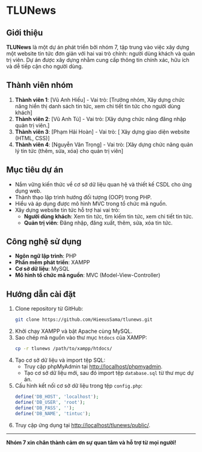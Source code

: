 # TLUNews

## Giới thiệu
**TLUNews** là một dự án phát triển bởi nhóm 7, tập trung vào việc xây dựng một website tin tức đơn giản với hai vai trò chính: người dùng khách và quản trị viên. Dự án được xây dựng nhằm cung cấp thông tin chính xác, hữu ích và dễ tiếp cận cho người dùng.

## Thành viên nhóm
1. **Thành viên 1**: [Vũ Anh Hiếu] - Vai trò: [Trưởng nhóm, Xây dựng chức năng hiển thị danh sách tin tức, xem chi tiết tin tức cho người dùng khách]
2. **Thành viên 2**: [Vũ Anh Tú] - Vai trò: [Xây dựng chức năng đăng nhập quản trị viên.]
3. **Thành viên 3**: [Phạm Hải Hoàn] - Vai trò: [ Xây dựng giao diện website (HTML, CSS)]
4. **Thành viên 4**: [Nguyễn Văn Trọng] - Vai trò: [Xây dựng chức năng quản lý tin tức (thêm, sửa, xóa) cho quản trị viên]

## Mục tiêu dự án
- Nắm vững kiến thức về cơ sở dữ liệu quan hệ và thiết kế CSDL cho ứng dụng web.
- Thành thạo lập trình hướng đối tượng (OOP) trong PHP.
- Hiểu và áp dụng được mô hình MVC trong tổ chức mã nguồn.
- Xây dựng website tin tức hỗ trợ hai vai trò:
  - **Người dùng khách**: Xem tin tức, tìm kiếm tin tức, xem chi tiết tin tức.
  - **Quản trị viên**: Đăng nhập, đăng xuất, thêm, sửa, xóa tin tức.

## Công nghệ sử dụng
- **Ngôn ngữ lập trình**: PHP
- **Phần mềm phát triển**: XAMPP
- **Cơ sở dữ liệu**: MySQL
- **Mô hình tổ chức mã nguồn**: MVC (Model-View-Controller)

## Hướng dẫn cài đặt
1. Clone repository từ GitHub:
   ```bash
   git clone https://github.com/HieeusSama/tlunews.git
   ```
2. Khởi chạy XAMPP và bật Apache cùng MySQL.
3. Sao chép mã nguồn vào thư mục `htdocs` của XAMPP:
   ```bash
   cp -r tlunews /path/to/xampp/htdocs/
   ```
4. Tạo cơ sở dữ liệu và import tệp SQL:
   - Truy cập phpMyAdmin tại [http://localhost/phpmyadmin](http://localhost/phpmyadmin).
   - Tạo cơ sở dữ liệu mới, sau đó import tệp `database.sql` từ thư mục dự án.
5. Cấu hình kết nối cơ sở dữ liệu trong tệp `config.php`:
   ```php
   define('DB_HOST', 'localhost');
   define('DB_USER', 'root');
   define('DB_PASS', '');
   define('DB_NAME', 'tintuc');
   ```
6. Truy cập ứng dụng tại [http://localhost/tlunews/public/](http://localhost/tlunews).

---
**Nhóm 7 xin chân thành cảm ơn sự quan tâm và hỗ trợ từ mọi người!**
